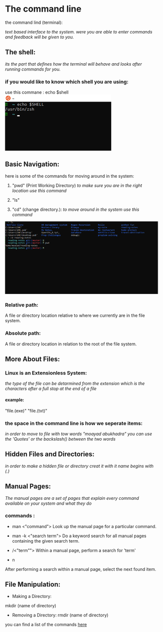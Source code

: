 # The command line 

the command lind (terminal):

*text based interface to the system. were you are able to enter commands and feedback will be given to you.*

## The shell:
 *its the part that defines how the terminal will behave and looks after running commands for you.*

### if you would like to know which shell you are using:

use this commane : echo $shell
![shell command](images/shellcommand.png)

## Basic Navigation:
 here is some of the commands for moving around in the system:

 1. "pwd" (Print Working Directory)
 *to make sure you are in the right location use this command*

 2. "ls"

 3. "cd" (change directory.):
 *to move around in the system use this command*

 ![terminal](images/terminal.png)

### Relative path:
A file or directory location relative to where we currently are in the file system.
### Absolute path:
A file or directory location in relation to the root of the file system.

## More About Files:

### Linux is an Extensionless System:

*the type of the file can be detarmined from the extension which is the characters after a full stop at the end of a file*
 
 #### example:
 "file.(exe)"
 "file.(txt)"

 ### the space in the command line is how we seperate items:
 *in order to move to file with tow words "moayad abukhadra" you can use the  'Quotes' or the backslash(\) between the two words*

 ## Hidden Files and Directories:

 *in order to make a hidden file or directory creat it with it name begins with (.)*

 ## Manual Pages:

 *The manual pages are a set of pages that explain every command available on your system and what they do*

 ### commands :
 - man <"command">
Look up the manual page for a particular command.

- man -k <"search term">
Do a keyword search for all manual pages containing the given search term.

- /<"term"">
Within a manual page, perform a search for 'term'

- n

After performing a search within a manual page, select the next found item.

## File Manipulation:

- Making a Directory:

 mkdir (name of directory)

 - Removing a Directory:
 rmdir (name of directory)


 you can find a list of the commands [here](https://ryanstutorials.net/linuxtutorial/cheatsheet.php)







